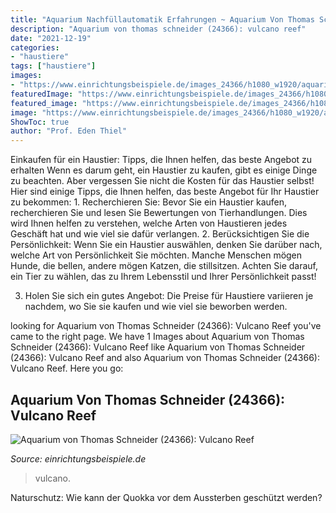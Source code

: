 ```yaml
---
title: "Aquarium Nachfüllautomatik Erfahrungen ~ Aquarium Von Thomas Schneider (24366): Vulcano Reef"
description: "Aquarium von thomas schneider (24366): vulcano reef"
date: "2021-12-19"
categories:
- "haustiere"
tags: ["haustiere"]
images:
- "https://www.einrichtungsbeispiele.de/images_24366/h1080_w1920/aquarium-vulcano-reef__ab72f280f3fa2ba1c944c6250879916c.jpg"
featuredImage: "https://www.einrichtungsbeispiele.de/images_24366/h1080_w1920/aquarium-vulcano-reef__ab72f280f3fa2ba1c944c6250879916c.jpg"
featured_image: "https://www.einrichtungsbeispiele.de/images_24366/h1080_w1920/aquarium-vulcano-reef__ab72f280f3fa2ba1c944c6250879916c.jpg"
image: "https://www.einrichtungsbeispiele.de/images_24366/h1080_w1920/aquarium-vulcano-reef__ab72f280f3fa2ba1c944c6250879916c.jpg"
ShowToc: true
author: "Prof. Eden Thiel"
---
```



Einkaufen für ein Haustier: Tipps, die Ihnen helfen, das beste Angebot zu erhalten
Wenn es darum geht, ein Haustier zu kaufen, gibt es einige Dinge zu beachten. Aber vergessen Sie nicht die Kosten für das Haustier selbst! Hier sind einige Tipps, die Ihnen helfen, das beste Angebot für Ihr Haustier zu bekommen: 1. Recherchieren Sie: Bevor Sie ein Haustier kaufen, recherchieren Sie und lesen Sie Bewertungen von Tierhandlungen. Dies wird Ihnen helfen zu verstehen, welche Arten von Haustieren jedes Geschäft hat und wie viel sie dafür verlangen.
2. Berücksichtigen Sie die Persönlichkeit: Wenn Sie ein Haustier auswählen, denken Sie darüber nach, welche Art von Persönlichkeit Sie möchten. Manche Menschen mögen Hunde, die bellen, andere mögen Katzen, die stillsitzen. Achten Sie darauf, ein Tier zu wählen, das zu Ihrem Lebensstil und Ihrer Persönlichkeit passt!

3. Holen Sie sich ein gutes Angebot: Die Preise für Haustiere variieren je nachdem, wo Sie sie kaufen und wie viel sie beworben werden.

	

		
looking for Aquarium von Thomas Schneider (24366): Vulcano Reef you've came to the right page. We have 1 Images about Aquarium von Thomas Schneider (24366): Vulcano Reef like Aquarium von Thomas Schneider (24366): Vulcano Reef and also Aquarium von Thomas Schneider (24366): Vulcano Reef. Here you go:
		
    
## Aquarium Von Thomas Schneider (24366): Vulcano Reef

<img loading=lazy src="https://www.einrichtungsbeispiele.de/images_24366/h1080_w1920/aquarium-vulcano-reef__ab72f280f3fa2ba1c944c6250879916c.jpg" onerror="this.onerror=null;this.src='https://tse1.mm.bing.net/th?id=OIP.R8VYbtmHVVRBowt57EPIJAHaFj&amp;pid=15.1';" alt="Aquarium von Thomas Schneider (24366): Vulcano Reef">

_Source: einrichtungsbeispiele.de_

>vulcano. 

	

Naturschutz: Wie kann der Quokka vor dem Aussterben geschützt werden?

